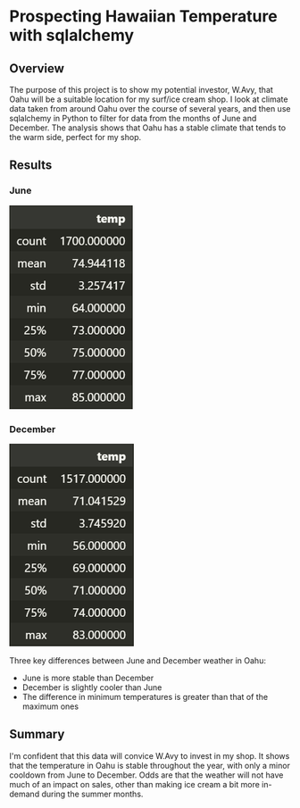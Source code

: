 # Prospecting Hawaiian Temperature with sqlalchemy

## Overview

The purpose of this project is to show my potential investor, W.Avy, that Oahu will be a suitable location for my surf/ice cream shop. I look at climate data taken from around Oahu over the course of several years, and then use sqlalchemy in Python to filter for data from the months of June and December. The analysis shows that Oahu has a stable climate that tends to the warm side, perfect for my shop.

## Results

### June
![image](/resources/june.png)

### December
![image](/resources/december.png)

Three key differences between June and December weather in Oahu:
- June is more stable than December
- December is slightly cooler than June
- The difference in minimum temperatures is greater than that of the maximum ones

## Summary
 
I'm confident that this data will convice W.Avy to invest in my shop. It shows that the temperature in Oahu is stable throughout the year, with only a minor cooldown from June to December. Odds are that the weather will not have much of an impact on sales, other than making ice cream a bit more in-demand during the summer months.
